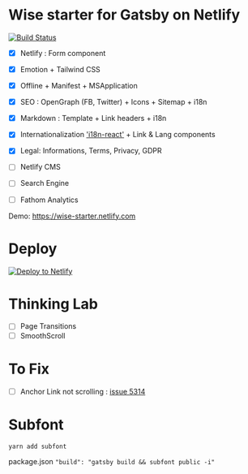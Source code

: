 # Wise starter for Gatsby on Netlify
[![Build Status](https://travis-ci.org/TomPichaud/wise-starter.svg?branch=master)](https://travis-ci.org/TomPichaud/wise-starter)

- [x] Netlify : Form component
- [x] Emotion + Tailwind CSS
- [x] Offline + Manifest + MSApplication
- [x] SEO : OpenGraph (FB, Twitter) + Icons + Sitemap + i18n
- [x] Markdown : Template + Link headers + i18n
- [x] Internationalization ['i18n-react'](https://github.com/alexdrel/i18n-react) + Link & Lang components
- [x] Legal: Informations, Terms, Privacy, GDPR

- [ ] Netlify CMS
- [ ] Search Engine
- [ ] Fathom Analytics

Demo: https://wise-starter.netlify.com

# Deploy

[![Deploy to Netlify](https://www.netlify.com/img/deploy/button.svg)](https://app.netlify.com/start/deploy?repository=https://github.com/TomPichaud/wise-starter)

# Thinking Lab

- [ ] Page Transitions
- [ ] SmoothScroll

# To Fix

- [ ] Anchor Link not scrolling : [issue 5314](https://github.com/gatsbyjs/gatsby/issues/5314)

# Subfont

`yarn add subfont`

package.json
`"build": "gatsby build && subfont public -i"`
